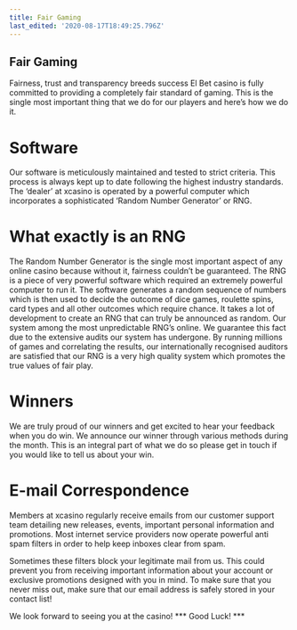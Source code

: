 ```yaml
---
title: Fair Gaming
last_edited: '2020-08-17T18:49:25.796Z'
---
```


Fair Gaming
-------

Fairness, trust and transparency breeds success
El Bet casino is fully committed to providing a completely fair standard of gaming. This is the single most important thing that we do for our players and here’s how we do it.

# Software

Our software is meticulously maintained and tested to strict criteria. This process is always kept up to date following the highest industry standards. The ‘dealer’ at xcasino is operated by a powerful computer which incorporates a sophisticated ‘Random Number Generator’ or RNG.

# What exactly is an RNG

The Random Number Generator is the single most important aspect of any online casino because without it, fairness couldn’t be guaranteed. The RNG is a piece of very powerful software which required an extremely powerful computer to run it. The software generates a random sequence of numbers which is then used to decide the outcome of dice games, roulette spins, card types and all other outcomes which require chance. It takes a lot of development to create an RNG that can truly be announced as random. Our system among the most unpredictable RNG’s online. We guarantee this fact due to the extensive audits our system has undergone. By running millions of games and correlating the results, our internationally recognised auditors are satisfied that our RNG is a very high quality system which promotes the true values of fair play.

# Winners

We are truly proud of our winners and get excited to hear your feedback when you do win. We announce our winner through various methods during the month. This is an integral part of what we do so please get in touch if you would like to tell us about your win.

# E-mail Correspondence

Members at xcasino regularly receive emails from our customer support team detailing new releases, events, important personal information and promotions. Most internet service providers now operate powerful anti spam filters in order to help keep inboxes clear from spam.

Sometimes these filters block your legitimate mail from us. This could prevent you from receiving important information about your account or exclusive promotions designed with you in mind. To make sure that you never miss out, make sure that our email address is safely stored in your contact list!

We look forward to seeing you at the casino! *** Good Luck! ***

